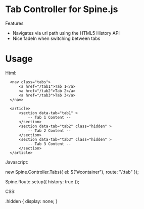 # Tab Controller for Spine.js

Features
 - Navigates via url path using the HTML5 History API 
 - Nice fadeIn when switching between tabs


# Usage

Html: 

<div id="container">
      
      <nav class="tabs">
          <a href="/tab1">Tab 1</a>
          <a href="/tab2">Tab 2</a>
          <a href="/tab3">Tab 3</a>
      </nav>

      <article>
          <section data-tab="tab1" >
              -- Tab 1 Content --
          </section>
          <section data-tab="tab2" class="hidden" >
              -- Tab 2 Content --
          </section>
          <section data-tab="tab3" class="hidden" >
              -- Tab 3 Content --
          </section>
      </article>

  </div>


Javascript: 

new Spine.Controller.Tabs({ el: $("#container"), route: "/:tab" });

Spine.Route.setup({ history: true });


CSS: 

.hidden {
    display: none;
}
